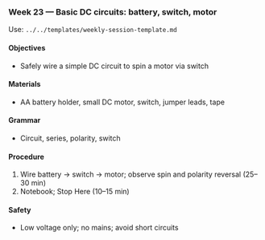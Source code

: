 ### Week 23 — Basic DC circuits: battery, switch, motor

Use: `../../templates/weekly-session-template.md`

#### Objectives
- Safely wire a simple DC circuit to spin a motor via switch

#### Materials
- AA battery holder, small DC motor, switch, jumper leads, tape

#### Grammar
- Circuit, series, polarity, switch

#### Procedure
1) Wire battery → switch → motor; observe spin and polarity reversal (25–30 min)
2) Notebook; Stop Here (10–15 min)

#### Safety
- Low voltage only; no mains; avoid short circuits

